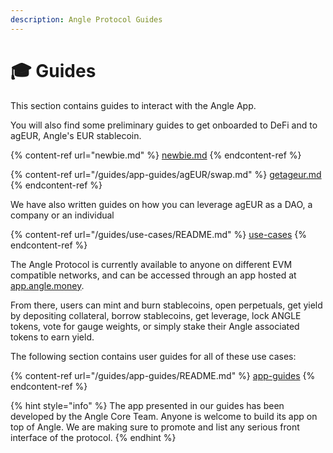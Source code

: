 ```yaml
---
description: Angle Protocol Guides
---
```


# 🎓 Guides

This section contains guides to interact with the Angle App.

You will also find some preliminary guides to get onboarded to DeFi and to agEUR, Angle's EUR stablecoin.

{% content-ref url="newbie.md" %}
[newbie.md](newbie.md)
{% endcontent-ref %}

{% content-ref url="/guides/app-guides/agEUR/swap.md" %}
[getageur.md](/guides/app-guides/agEUR/swap.md)
{% endcontent-ref %}

We have also written guides on how you can leverage agEUR as a DAO, a company or an individual

{% content-ref url="/guides/use-cases/README.md" %}
[use-cases](/guides/use-cases/README.md)
{% endcontent-ref %}

The Angle Protocol is currently available to anyone on different EVM compatible networks, and can be accessed through an app hosted at [app.angle.money](https://app.angle.money/).

From there, users can mint and burn stablecoins, open perpetuals, get yield by depositing collateral, borrow stablecoins, get leverage, lock ANGLE tokens, vote for gauge weights, or simply stake their Angle associated tokens to earn yield.

The following section contains user guides for all of these use cases:

{% content-ref url="/guides/app-guides/README.md" %}
[app-guides](/guides/app-guides/README.md)
{% endcontent-ref %}

{% hint style="info" %}
The app presented in our guides has been developed by the Angle Core Team. Anyone is welcome to build its app on top of Angle. We are making sure to promote and list any serious front interface of the protocol.
{% endhint %}
